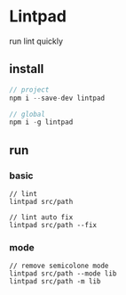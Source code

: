 # Lintpad
run lint quickly

## install
```js
// project
npm i --save-dev lintpad

// global
npm i -g lintpad
```

## run
### basic
```
// lint
lintpad src/path

// lint auto fix
lintpad src/path --fix
```

### mode
```
// remove semicolone mode
lintpad src/path --mode lib
lintpad src/path -m lib
```